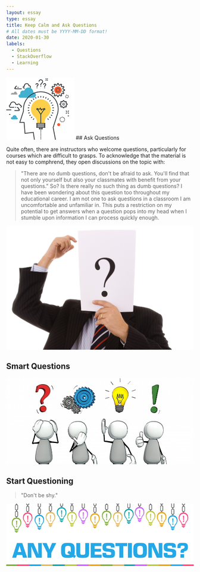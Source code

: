 ```yaml
---
layout: essay
type: essay
title: Keep Calm and Ask Questions
# All dates must be YYYY-MM-DD format!
date: 2020-01-30
labels:
  - Questions
  - StackOverflow
  - Learning 
---
```


<img class="ui tiny left circular floated image" src="../images/yes.png">
## Ask Questions

Quite often, there are instructors who welcome questions, particularly for courses which are difficult to grasps. To acknowledge that the material is not easy to comphrend, they open discussions on the topic with: 
> "There are no dumb questions, don't be afraid to ask. You'll find that not only yourself but also your classmates with benefit from your questions."
So? Is there really no such thing as dumb questions? I have been wondering about this question too throughout my educational career. I am not one to ask questions in a classroom I am uncomfortable and unfamiliar in. This puts a restriction on my potential to get answers when a question pops into my head when I stumble upon information I can process quickly enough. 

<img class="ui tiny left circular floated image" src="../images/huh.jpg">

## Smart Questions

<img class="ui tiny left circular floated image" src="../images/think.jpg">

## Start Questioning


> "Don't be shy."
<img class="ui tiny left circular floated image" src="../images/anyquestions.jpg">
